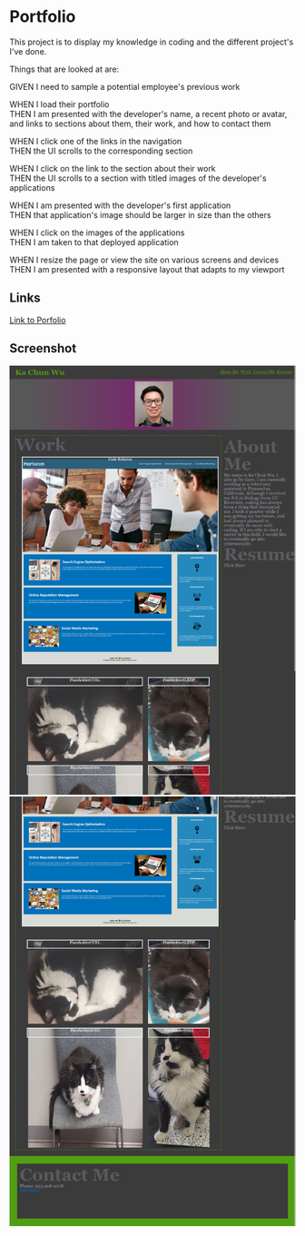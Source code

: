 
# Portfolio

This project is to display my knowledge in coding and the different project's I've done. 

Things that are looked at are:

GIVEN I need to sample a potential employee's previous work <br>

WHEN I load their portfolio <br>
THEN I am presented with the developer's name, a recent photo or avatar, and links to sections about them, their work, and how to contact them <br>

WHEN I click one of the links in the navigation <br>
THEN the UI scrolls to the corresponding section <br>

WHEN I click on the link to the section about their work <br>
THEN the UI scrolls to a section with titled images of the developer's applications <br>

WHEN I am presented with the developer's first application <br>
THEN that application's image should be larger in size than the others <br>

WHEN I click on the images of the applications <br>
THEN I am taken to that deployed application <br>

WHEN I resize the page or view the site on various screens and devices <br>
THEN I am presented with a responsive layout that adapts to my viewport <br>


## Links
[Link to Porfolio](https://kachunwugary.github.io/Portfolio/)

## Screenshot
![Top of website](./assets/pictures/1st_Screenshot.png)
![Bottom of website](./assets/pictures/2nd_Screenshot.png)


